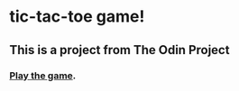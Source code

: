 # tic-tac-toe game!

## This is a project from The Odin Project

### [Play the game](https://amilkez.github.io/tic-tac-toe/com).
